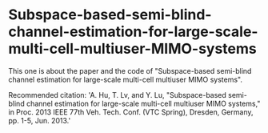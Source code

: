 # Subspace-based-semi-blind-channel-estimation-for-large-scale-multi-cell-multiuser-MIMO-systems
This one is about the paper and the code of "Subspace-based semi-blind channel estimation for large-scale multi-cell multiuser MIMO systems".

Recommended citation: 'A. Hu, T. Lv, and Y. Lu,  "Subspace-based semi-blind channel estimation for large-scale multi-cell multiuser MIMO systems," in Proc. 2013 IEEE 77th Veh. Tech. Conf. (VTC Spring), Dresden, Germany, pp. 1-5, Jun. 2013.'
